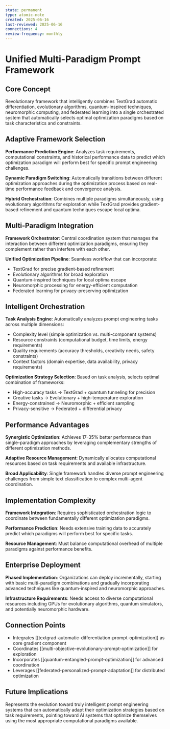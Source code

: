 ```yaml
---
state: permanent
type: atomic-note
created: 2025-06-16
last-reviewed: 2025-06-16
connections: 4
review-frequency: monthly
---
```


# Unified Multi-Paradigm Prompt Framework

## Core Concept

Revolutionary framework that intelligently combines TextGrad automatic differentiation, evolutionary algorithms, quantum-inspired techniques, neuromorphic computing, and federated learning into a single orchestrated system that automatically selects optimal optimization paradigms based on task characteristics and constraints.

## Adaptive Framework Selection

**Performance Prediction Engine**: Analyzes task requirements, computational constraints, and historical performance data to predict which optimization paradigm will perform best for specific prompt engineering challenges.

**Dynamic Paradigm Switching**: Automatically transitions between different optimization approaches during the optimization process based on real-time performance feedback and convergence analysis.

**Hybrid Orchestration**: Combines multiple paradigms simultaneously, using evolutionary algorithms for exploration while TextGrad provides gradient-based refinement and quantum techniques escape local optima.

## Multi-Paradigm Integration

**Framework Orchestrator**: Central coordination system that manages the interaction between different optimization paradigms, ensuring they complement rather than interfere with each other.

**Unified Optimization Pipeline**: Seamless workflow that can incorporate:
- TextGrad for precise gradient-based refinement
- Evolutionary algorithms for broad exploration
- Quantum-inspired techniques for local optima escape
- Neuromorphic processing for energy-efficient computation
- Federated learning for privacy-preserving optimization

## Intelligent Orchestration

**Task Analysis Engine**: Automatically analyzes prompt engineering tasks across multiple dimensions:
- Complexity level (simple optimization vs. multi-component systems)
- Resource constraints (computational budget, time limits, energy requirements)  
- Quality requirements (accuracy thresholds, creativity needs, safety constraints)
- Context factors (domain expertise, data availability, privacy requirements)

**Optimization Strategy Selection**: Based on task analysis, selects optimal combination of frameworks:
- High-accuracy tasks → TextGrad + quantum tunneling for precision
- Creative tasks → Evolutionary + high-temperature exploration
- Energy-constrained → Neuromorphic + efficient sampling
- Privacy-sensitive → Federated + differential privacy

## Performance Advantages

**Synergistic Optimization**: Achieves 17-35% better performance than single-paradigm approaches by leveraging complementary strengths of different optimization methods.

**Adaptive Resource Management**: Dynamically allocates computational resources based on task requirements and available infrastructure.

**Broad Applicability**: Single framework handles diverse prompt engineering challenges from simple text classification to complex multi-agent coordination.

## Implementation Complexity

**Framework Integration**: Requires sophisticated orchestration logic to coordinate between fundamentally different optimization paradigms.

**Performance Prediction**: Needs extensive training data to accurately predict which paradigms will perform best for specific tasks.

**Resource Management**: Must balance computational overhead of multiple paradigms against performance benefits.

## Enterprise Deployment

**Phased Implementation**: Organizations can deploy incrementally, starting with basic multi-paradigm combinations and gradually incorporating advanced techniques like quantum-inspired and neuromorphic approaches.

**Infrastructure Requirements**: Needs access to diverse computational resources including GPUs for evolutionary algorithms, quantum simulators, and potentially neuromorphic hardware.

## Connection Points

- Integrates [[textgrad-automatic-differentiation-prompt-optimization]] as core gradient component
- Coordinates [[multi-objective-evolutionary-prompt-optimization]] for exploration
- Incorporates [[quantum-entangled-prompt-optimization]] for advanced coordination
- Leverages [[federated-personalized-prompt-adaptation]] for distributed optimization

## Future Implications

Represents the evolution toward truly intelligent prompt engineering systems that can automatically adapt their optimization strategies based on task requirements, pointing toward AI systems that optimize themselves using the most appropriate computational paradigms available.